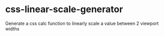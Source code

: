 # css-linear-scale-generator
Generate a css calc function to linearly scale a value between 2 viewport widths
